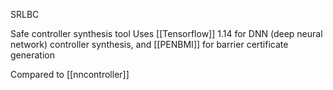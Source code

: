 SRLBC

Safe controller synthesis tool
Uses [[Tensorflow]] 1.14 for DNN (deep neural network) controller synthesis, and [[PENBMI]] for barrier certificate generation

Compared to [[nncontroller]]
